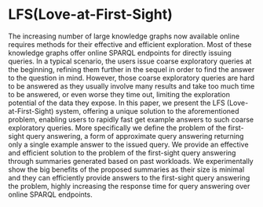 # LFS(Love-at-First-Sight) 
 The increasing number of large knowledge graphs
 now available online requires methods for their effective and
 efficient exploration. Most of these knowledge graphs offer
 online SPARQL endpoints for directly issuing queries. In a
 typical scenario, the users issue coarse exploratory queries at
 the beginning, refining them further in the sequel in order to
 find the answer to the question in mind. However, those coarse
 exploratory queries are hard to be answered as they usually
 involve many results and take too much time to be answered, or
 even worse they time out, limiting the exploration potential of
 the data they expose.
 In this paper, we present the LFS (Love-at-First-Sight) system, offering a unique solution to the aforementioned problem,
 enabling users to rapidly fast get example answers to such coarse
 exploratory queries. More specifically we define the problem of
 the first-sight query answering, a form of approximate query
 answering returning only a single example answer to the issued
 query. We provide an effective and efficient solution to the
 problem of the first-sight query answering through summaries
 generated based on past workloads. We experimentally show the
 big benefits of the proposed summaries as their size is minimal
 and they can efficiently provide answers to the first-sight query
 answering the problem, highly increasing the response time for
 query answering over online SPARQL endpoints.

